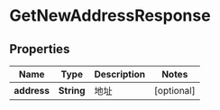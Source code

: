 # GetNewAddressResponse

## Properties
Name | Type | Description | Notes
------------ | ------------- | ------------- | -------------
**address** | **String** | 地址 |  [optional]
